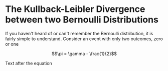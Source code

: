 # The Kullback-Leibler Divergence between two Bernoulli Distributions

If you haven't heard of or can't remember the Bernoulli distribution, it is fairly simple to understand. Consider an event with only two outcomes, zero or one

$$\pi = \gamma - \frac{1}{2}$$

Text after the equation
